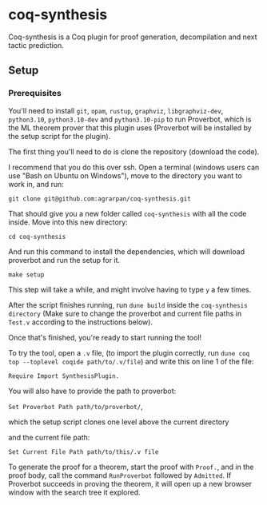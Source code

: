 # coq-synthesis
Coq-synthesis is a Coq plugin for proof generation, decompilation and next tactic prediction.

## Setup

### Prerequisites

You'll need to install `git`, `opam`, `rustup`, `graphviz`, `libgraphviz-dev`,
`python3.10`, `python3.10-dev` and `python3.10-pip` to run Proverbot, which is the ML theorem prover that this plugin uses (Proverbot will be installed by the setup script for the plugin).


The first thing you'll need to do is clone the repository (download the code).

I recommend that you do this over ssh. Open a terminal (windows users
can use "Bash on Ubuntu on Windows"), move to the directory you want
to work in, and run:

```
git clone git@github.com:agrarpan/coq-synthesis.git
```

That should give you a new folder called `coq-synthesis` with all the
code inside. Move into this new directory:

```
cd coq-synthesis
```

And run this command to install the dependencies, which will download proverbot and run the setup for it.

```
make setup
```

This step will take a while, and might involve having to type `y` a
few times.

After the script finishes running, run `dune build` inside the `coq-synthesis directory` (Make sure to change the proverbot and current file paths in `Test.v` according to the instructions below).

Once that's finished, you're ready to start running the tool!

To try the tool, open a `.v` file, (to import the plugin correctly, run `dune coq top --toplevel coqide path/to/.v/file`) and write this on line 1 of the file:

`Require Import SynthesisPlugin.`

You will also have to provide the path to proverbot:

`Set Proverbot Path path/to/proverbot/`,

which the setup script clones one level above the current directory

and the current file path:

`Set Current File Path path/to/this/.v file`


To generate the proof for a theorem, start the proof with `Proof.`, and in the proof body, call the command `RunProverbot` followed by `Admitted`. If Proverbot succeeds in proving the theorem, it will open up a new browser window with the search tree it explored.

